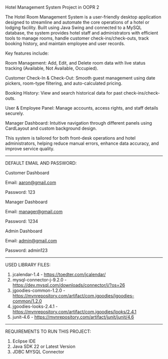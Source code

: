 Hotel Management System Project in OOPR 2

The Hotel Room Management System is a user-friendly desktop application designed to streamline and automate the core operations of a hotel or lodging facility. Built using Java Swing and connected to a MySQL database, the system provides hotel staff and administrators with efficient tools to manage rooms, handle customer check-ins/check-outs, track booking history, and maintain employee and user records.

Key features include:

Room Management: Add, Edit, and Delete room data with live status tracking (Available, Not Available, Occupied).

Customer Check-In & Check-Out: Smooth guest management using date pickers, room-type filtering, and auto-calculated pricing.

Booking History: View and search historical data for past check-ins/check-outs.

User & Employee Panel: Manage accounts, access rights, and staff details securely.

Manager Dashboard: Intuitive navigation through different panels using CardLayout and custom background design.

This system is tailored for both front-desk operations and hotel administrators, helping reduce manual errors, enhance data accuracy, and improve service quality.



-------------------------------------------------------------------------------------------------------------------------------------------------------------------------------------------
DEFAULT EMAIL AND PASSWORD:

Customer Dashboard

Email: aaron@gmail.com

Password: 123

Manager Dashboard

Email: manager@gmail.com

Password: 1234

Admin Dashboard

Email: admin@gmail.com

Password: admin123

-------------------------------------------------------------------------------------------------------------------------------------------------------------------------------------------
USED LIBRARY FILES:

1. jcalendar-1.4 - https://toedter.com/jcalendar/
2. mysql-connector-j-9.2.0 - https://dev.mysql.com/downloads/connector/j/?os=26
3. jgoodies-common-1.2.0 - https://mvnrepository.com/artifact/com.jgoodies/jgoodies-common/1.2.0
4. jgoodies-looks-2.4.1 - https://mvnrepository.com/artifact/com.jgoodies/looks/2.4.1
5. junit-4.6 - https://mvnrepository.com/artifact/junit/junit/4.6

-------------------------------------------------------------------------------------------------------------------------------------------------------------------------------------------
REQUIREMENTS TO RUN THIS PROJECT:
1. Eclipse IDE
2. Java SDK 22 or Latest Version
3. JDBC MYSQL Connector


